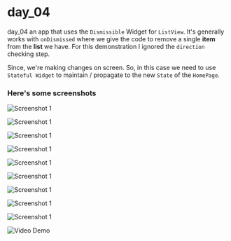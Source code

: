 # day_04

day_04 an app that uses the `Dismissible` Widget for `ListView`. It's generally works with `onDismissed` where we give the code to remove a single **item** from the **list** we have. For this demonstration I ignored the `direction` checking step. 

Since, we're making changes on screen. So, in this case we need to use `Stateful Widget` to maintain / propagate to the new `State` of the `HomePage`.


### Here's some screenshots

![Screenshot 1](assets/images/Screenshot_1612728950.png)

![Screenshot 1](assets/images/Screenshot_1612728991.png)

![Screenshot 1](assets/images/Screenshot_1612729013.png)

![Screenshot 1](assets/images/Screenshot_1612729017.png)

![Screenshot 1](assets/images/Screenshot_1612729022.png)

![Screenshot 1](assets/images/Screenshot_1612729033.png)

![Screenshot 1](assets/images/Screenshot_1612729036.png)

![Screenshot 1](assets/images/Screenshot_1612729082.png)

![Screenshot 1](assets/images/Screenshot_1612729085.png)

![Video Demo](assets/images/Day4.gif)

